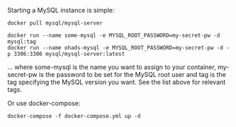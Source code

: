 Starting a MySQL instance is simple:

    docker pull mysql/mysql-server

    docker run --name some-mysql -e MYSQL_ROOT_PASSWORD=my-secret-pw -d mysql:tag
    docker run --name ohads-mysql -e MYSQL_ROOT_PASSWORD=my-secret-pw -d -p 3306:3306 mysql/mysql-server:latest

... where some-mysql is the name you want to assign to your container, my-secret-pw is the password to be set for the MySQL root user and tag is the tag specifying the MySQL version you want. See the list above for relevant tags.

Or use docker-compose:

    docker-compose -f docker-compose.yml up -d